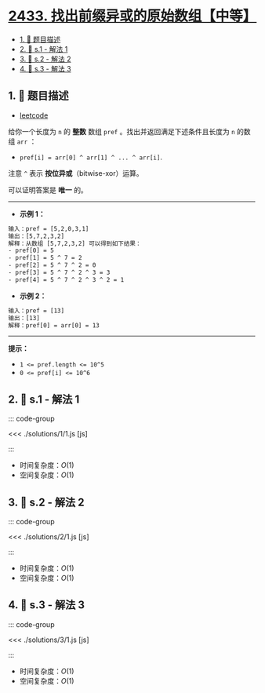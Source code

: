 # [2433. 找出前缀异或的原始数组【中等】](https://github.com/tnotesjs/TNotes.leetcode/tree/main/notes/2433.%20%E6%89%BE%E5%87%BA%E5%89%8D%E7%BC%80%E5%BC%82%E6%88%96%E7%9A%84%E5%8E%9F%E5%A7%8B%E6%95%B0%E7%BB%84%E3%80%90%E4%B8%AD%E7%AD%89%E3%80%91)

<!-- region:toc -->

- [1. 📝 题目描述](#1--题目描述)
- [2. 🎯 s.1 - 解法 1](#2--s1---解法-1)
- [3. 🎯 s.2 - 解法 2](#3--s2---解法-2)
- [4. 🎯 s.3 - 解法 3](#4--s3---解法-3)

<!-- endregion:toc -->

## 1. 📝 题目描述

- [leetcode](https://leetcode.cn/problems/find-the-original-array-of-prefix-xor/)

给你一个长度为 `n` 的 **整数** 数组 `pref` 。找出并返回满足下述条件且长度为 `n` 的数组 `arr` ：

- `pref[i] = arr[0] ^ arr[1] ^ ... ^ arr[i]`.

注意 `^` 表示 **按位异或**（bitwise-xor）运算。

可以证明答案是 **唯一** 的。

---

- **示例 1：**

```txt
输入：pref = [5,2,0,3,1]
输出：[5,7,2,3,2]
解释：从数组 [5,7,2,3,2] 可以得到如下结果：
- pref[0] = 5
- pref[1] = 5 ^ 7 = 2
- pref[2] = 5 ^ 7 ^ 2 = 0
- pref[3] = 5 ^ 7 ^ 2 ^ 3 = 3
- pref[4] = 5 ^ 7 ^ 2 ^ 3 ^ 2 = 1
```

- **示例 2：**

```txt
输入：pref = [13]
输出：[13]
解释：pref[0] = arr[0] = 13
```

---

**提示：**

- `1 <= pref.length <= 10^5`
- `0 <= pref[i] <= 10^6`

## 2. 🎯 s.1 - 解法 1

::: code-group

<<< ./solutions/1/1.js [js]

:::

- 时间复杂度：$O(1)$
- 空间复杂度：$O(1)$

## 3. 🎯 s.2 - 解法 2

::: code-group

<<< ./solutions/2/1.js [js]

:::

- 时间复杂度：$O(1)$
- 空间复杂度：$O(1)$

## 4. 🎯 s.3 - 解法 3

::: code-group

<<< ./solutions/3/1.js [js]

:::

- 时间复杂度：$O(1)$
- 空间复杂度：$O(1)$
